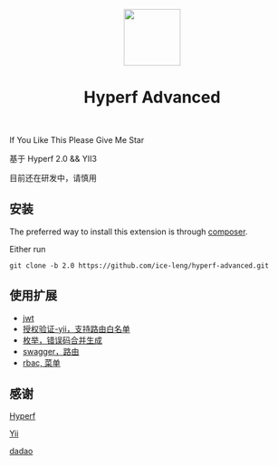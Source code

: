 <p align="center">
    <a href="https://hyperf.io/" target="_blank">
        <img src="https://hyperf.oss-cn-hangzhou.aliyuncs.com/hyperf.png" height="100px">
    </a>
    <h1 align="center">Hyperf Advanced</h1>
    <br>
</p>

If You Like This Please Give Me Star

基于 Hyperf 2.0 && YII3

目前还在研发中，请慎用

安装
------------

The preferred way to install this extension is through [composer](http://getcomposer.org/download/).

Either run

```
git clone -b 2.0 https://github.com/ice-leng/hyperf-advanced.git
```
使用扩展
--------------
- [jwt](https://github.com/ice-leng/hyperf-jwt)
- [授权验证-yii，支持路由白名单](https://github.com/ice-leng/hyperf-auth)
- [枚举，错误码合并生成](https://github.com/ice-leng/hyperf-error-code)
- [swagger，路由](https://github.com/daodao97/apidog)
- [rbac, 菜单](https://github.com/ice-leng/hyperf-yii-rbac)

感谢
--------------
[Hyperf](https://github.com/hyperf)

[Yii](https://github.com/yiisoft)

[dadao](https://github.com/daodao97)
